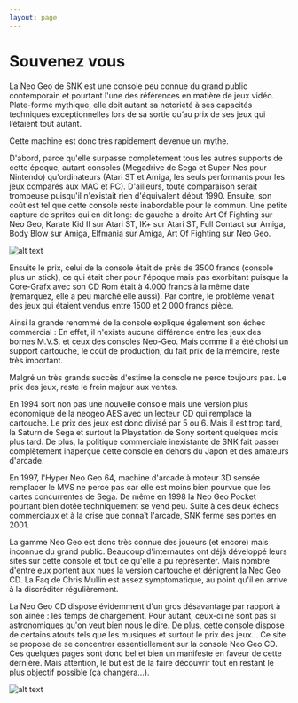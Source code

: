 ```yaml
---
layout: page
---
```


# Souvenez vous

La Neo Geo de SNK est une console peu connue du grand public contemporain et pourtant l'une des références en matière de jeux vidéo. Plate-forme mythique, elle doit autant sa notoriété à ses capacités techniques exceptionnelles lors de sa sortie qu’au prix de ses jeux qui l’étaient tout autant.

Cette machine est donc très rapidement devenue un mythe.

D'abord, parce qu'elle surpasse complètement tous les autres supports de cette époque, autant consoles (Megadrive de Sega et Super-Nes pour Nintendo) qu'ordinateurs (Atari ST et Amiga, les seuls performants pour les jeux comparés aux MAC et PC). D'ailleurs, toute comparaison serait trompeuse puisqu'il n'existait rien d'équivalent début 1990. Ensuite, son coût est tel que cette console reste inabordable pour le commun. Une petite capture de sprites qui en dit long: de gauche a droite Art Of Fighting sur Neo Geo, Karate Kid II sur Atari ST, IK+ sur Atari ST, Full Contact sur Amiga, Body Blow sur Amiga, Elfmania sur Amiga, Art Of Fighting sur Neo Geo. 

![alt text](http://neogeocdworld.info/images/index/Planche.gif "Planche")

Ensuite le prix, celui de la console était de près de 3500 francs (console plus un stick), ce qui était cher pour l'époque mais pas exorbitant puisque la Core-Grafx avec son CD Rom était à 4.000 francs à la même date (remarquez, elle a peu marché elle aussi). Par contre, le problème venait des jeux qui étaient vendus entre 1500 et 2 000 francs pièce.

Ainsi la grande renommé de la console explique également son échec commercial : En effet, il n'existe aucune différence entre les jeux des bornes M.V.S. et ceux des consoles Neo-Geo. Mais comme il a été choisi un support cartouche, le coût de production, du fait prix de la mémoire, reste très important.

Malgré un très grands succès d'estime la console ne perce toujours pas. Le prix des jeux, reste le frein majeur aux ventes.

En 1994 sort non pas une nouvelle console mais une version plus économique de la neogeo AES avec un lecteur CD qui remplace la cartouche. Le prix des jeux est donc divisé par 5 ou 6. Mais il est trop tard, la Saturn de Sega et surtout la Playstation de Sony sortent quelques mois plus tard. De plus, la politique commerciale inexistante de SNK fait passer complètement inaperçue cette console en dehors du Japon et des amateurs d'arcade.

En 1997, l'Hyper Neo Geo 64, machine d'arcade à moteur 3D sensée remplacer le MVS ne perce pas car elle est moins bien pourvue que les cartes concurrentes de Sega. De même en 1998 la Neo Geo Pocket pourtant bien dotée techniquement se vend peu. Suite à ces deux échecs commerciaux et à la crise que connaît l'arcade, SNK ferme ses portes en 2001.

La gamme Neo Geo est donc très connue des joueurs (et encore) mais inconnue du grand public. Beaucoup d'internautes ont déjà développé leurs sites sur cette console et tout ce qu'elle a pu représenter. Mais nombre d'entre eux portent aux nues la version cartouche et dénigrent la Neo Geo CD. La Faq de Chris Mullin est assez symptomatique, au point qu'il en arrive à la discréditer régulièrement.

La Neo Geo CD dispose évidemment d'un gros désavantage par rapport à son aînée : les temps de chargement. Pour autant, ceux-ci ne sont pas si astronomiques qu'on veut bien nous le dire. De plus, cette console dispose de certains atouts tels que les musiques et surtout le prix des jeux... Ce site se propose de se concentrer essentiellement sur la console Neo Geo CD. Ces quelques pages sont donc bel et bien un manifeste en faveur de cette dernière. Mais attention, le but est de la faire découvrir tout en restant le plus objectif possible (ça changera...). 

![alt text](http://neogeocdworld.info/images/index/snk-closed.jpg "SNK Closed")